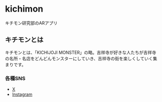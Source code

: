 # kichimon
キチモン研究部のARアプリ
## キチモンとは
キチモンとは、「KICHIJOJI MONSTER」の略。吉祥寺が好きな人たちが吉祥寺の名所・名店をどんどんモンスターにしていき、吉祥寺の街を楽しくしていく集まりです。
### 各種SNS
- [X](https://x.com/kichi_monsters?s=21&t=HwSX-y84OmWchNIH7g1UdQ)<br>
- [Instagram](https://instagram.com/kichijoji_monsters?igshid=MzMyNGUyNmU2YQ==)
